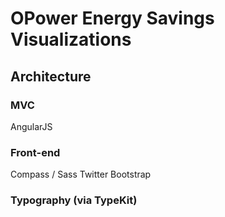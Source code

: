 # OPower Energy Savings Visualizations


## Architecture



### MVC 

AngularJS


### Front-end

Compass / Sass 
Twitter Bootstrap



### Typography (via TypeKit)


